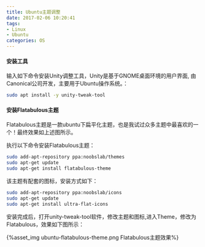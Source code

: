```yaml
---
title: Ubuntu主题调整
date: 2017-02-06 10:20:41
tags:
- Linux
- Ubuntu
categories: OS
---
```



#### 安装工具

输入如下命令安装Unity调整工具，Unity是基于GNOME桌面环境的用户界面, 由Canonical公司开发，主要用于Ubuntu操作系统。：

<!-- more -->

```Bash
sudo apt install -y unity-tweak-tool
```

#### 安装Flatabulous主题

Flatabulous主题是一款ubuntu下扁平化主题，也是我试过众多主题中最喜欢的一个！最终效果如上述图所示。

执行以下命令安装Flatabulous主题：

```Bash
sudo add-apt-repository ppa:noobslab/themes
sudo apt-get update
sudo apt-get install flatabulous-theme
```

该主题有配套的图标，安装方式如下：

```Bash
sudo add-apt-repository ppa:noobslab/icons
sudo apt-get update
sudo apt-get install ultra-flat-icons
```

安装完成后，打开unity-tweak-tool软件，修改主题和图标,进入Theme，修改为Flatabulous，效果如下图所示：

{%asset_img ubuntu-flatabulous-theme.png Flatabulous主题效果%}
